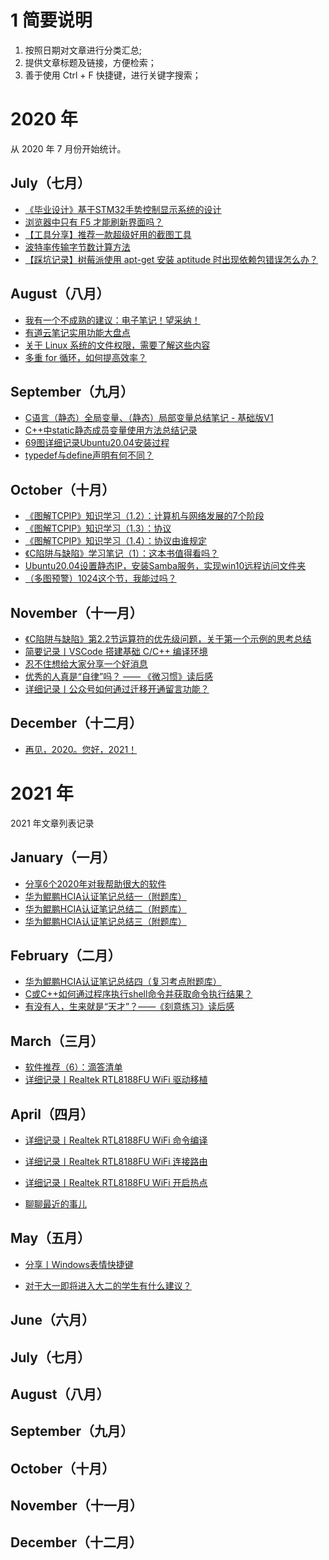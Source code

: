 # 1 简要说明

1. 按照日期对文章进行分类汇总;
2. 提供文章标题及链接，方便检索；
3. 善于使用 Ctrl + F 快捷键，进行关键字搜索；



# 2020 年

从 2020 年 7 月份开始统计。

## July（七月）

- [《毕业设计》基于STM32手势控制显示系统的设计](https://mp.weixin.qq.com/s/gZQL6h7K4EF4AgOBd_tR-Q)
- [浏览器中只有 F5 才能刷新界面吗？](https://mp.weixin.qq.com/s/8UjaHa5US6u8tH_eKtK_rg)
- [【工具分享】推荐一款超级好用的截图工具](https://mp.weixin.qq.com/s/SS5AADUq-uglakGViiCJ1g)
- [波特率传输字节数计算方法](https://mp.weixin.qq.com/s/mNAqRjgvOc43TDZl_VX9hA)
- [【踩坑记录】树莓派使用 apt-get 安装 aptitude 时出现依赖包错误怎么办？](https://mp.weixin.qq.com/s/YyKO7Z43qxfOm0ehbl3TsA)



## August（八月）

- [我有一个不成熟的建议：电子笔记！望采纳！](https://mp.weixin.qq.com/s/6jqOgaMiHQDuCwlLSyVI8A)
- [有道云笔记实用功能大盘点](https://mp.weixin.qq.com/s/Gse0mfJktLrRA74neovCaw)
- [关于 Linux 系统的文件权限，需要了解这些内容](https://mp.weixin.qq.com/s/JGXe1nX0_zwfU-jKqB2mfA)
- [多重 for 循环，如何提高效率？](https://mp.weixin.qq.com/s/4WIKGfM_aKlM8e_J2oi25A)



## September（九月）

- [C语言（静态）全局变量、（静态）局部变量总结笔记 - 基础版V1](https://mp.weixin.qq.com/s/zmqaJ_nakdnf4Atu6nmK5Q)
- [C++中static静态成员变量使用方法总结记录](https://mp.weixin.qq.com/s/Fs5VQPfIupJ8Trd2zp5HRg)
- [69图详细记录Ubuntu20.04安装过程](https://mp.weixin.qq.com/s/8uMlCUbp1yMc4V9PBhd2hQ)
- [typedef与define声明有何不同？](https://mp.weixin.qq.com/s/EEndWa94XNrmH6nfNq4U0w)



## October（十月）

- [《图解TCPIP》知识学习（1.2）：计算机与网络发展的7个阶段](https://mp.weixin.qq.com/s/nxsfSQM9yjuzrlv4tQl1Iw)
- [《图解TCPIP》知识学习（1.3）：协议](https://mp.weixin.qq.com/s/f5ESkht9Qyf2VFHjVkMGLg)
- [《图解TCPIP》知识学习（1.4）：协议由谁规定](https://mp.weixin.qq.com/s/nxTPtMFWSTbgppWg4MUzoA)
- [《C陷阱与缺陷》学习笔记（1）：这本书值得看吗？](https://mp.weixin.qq.com/s/sOI0cl8CznS-E7ledI111A)
- [Ubuntu20.04设置静态IP，安装Samba服务，实现win10远程访问文件夹](https://mp.weixin.qq.com/s/efAqHYr5JhxsePtcXdVFfA)
- [（多图预警）1024这个节，我能过吗？](https://mp.weixin.qq.com/s/zopD9FfSgTHS3SIV_TTS6g)



## November（十一月）

- [《C陷阱与缺陷》第2.2节运算符的优先级问题，关于第一个示例的思考总结](https://mp.weixin.qq.com/s/vuOrEyJ0vhcZC2ENNzEJ0A)
- [简要记录丨VSCode 搭建基础 C/C++ 编译环境](https://mp.weixin.qq.com/s/eCnSQraSwhRIePuZMwraiw)
- [忍不住想给大家分享一个好消息](https://mp.weixin.qq.com/s/wWdLNfl4Z4QtEOqzLP6Ndw)
- [优秀的人真是“自律”吗？ —— 《微习惯》读后感](https://mp.weixin.qq.com/s/ZhUYQQk7ZAJkELLM-q-78g)
- [详细记录丨公众号如何通过迁移开通留言功能？](https://mp.weixin.qq.com/s/nuUTy7A6khvm9la8FubLaA)





## December（十二月）

- [再见，2020。您好，2021！](https://mp.weixin.qq.com/s/_rbwkLt54JZe8RVXKs0N6w)



# 2021 年

2021 年文章列表记录

## January（一月）

- [分享6个2020年对我帮助很大的软件](https://mp.weixin.qq.com/s/yVtyUOa3beGs_CJyzyP6qQ)
- [华为鲲鹏HCIA认证笔记总结一（附题库）](https://mp.weixin.qq.com/s/gDtKRNBTppZVJ7Qu_U3jJQ)
- [华为鲲鹏HCIA认证笔记总结二（附题库）](https://mp.weixin.qq.com/s/tAAltVPRp9XvphVZBuD86w)
- [华为鲲鹏HCIA认证笔记总结三（附题库）](https://mp.weixin.qq.com/s/oKbRWbNpwZrj3IWWkr_bCQ)



## February（二月）

- [华为鲲鹏HCIA认证笔记总结四（复习考点附题库）](https://mp.weixin.qq.com/s/-PgOGffzexCfL-6H7RNgsw)
- [C或C++如何通过程序执行shell命令并获取命令执行结果？](https://mp.weixin.qq.com/s/x6mqmYQQvoebXHFZLCHE-w)
- [有没有人，生来就是“天才”？——《刻意练习》读后感](https://mp.weixin.qq.com/s/xmY91XUdFOM63SSZ0nK5Ag)



## March（三月）

- [软件推荐（6）：滴答清单](https://mp.weixin.qq.com/s/ms8aWQqV3Tf2pWFkgkJoyQ)
- [详细记录丨Realtek RTL8188FU WiFi 驱动移植](https://mp.weixin.qq.com/s/D3PQK42AJWZvdL2gO520hg)



## April（四月）

- [详细记录丨Realtek RTL8188FU WiFi 命令编译](https://mp.weixin.qq.com/s/vjNv4jgmNIsasoVxSg4Fsg)

- [详细记录丨Realtek RTL8188FU WiFi 连接路由](https://mp.weixin.qq.com/s/J7TJrpllXr1VcEkL6QIx1g)

- [详细记录丨Realtek RTL8188FU WiFi 开启热点](https://mp.weixin.qq.com/s/THiS9TdcrVDXUthFpSAXDw)

- [聊聊最近的事儿](https://mp.weixin.qq.com/s/nJqyd57meJuluNFVktZ6OA)



## May（五月）

- [分享丨Windows表情快捷键](https://mp.weixin.qq.com/s/mA3Y9vRJAW3ST8E7HJcrdw)

- [对于大一即将进入大二的学生有什么建议？](https://mp.weixin.qq.com/s/qd2TMyDPgT6Hkb50i8-sMg)





## June（六月）



## July（七月）



## August（八月）



## September（九月）



## October（十月）



## November（十一月）



## December（十二月）